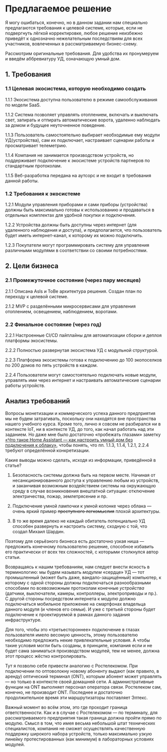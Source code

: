 # Предлагаемое решение

Я могу ошибаться, конечно, но в данном задании нам специально предлагаются требования к целевой системе, которые, если не подвергнуть лёгкой корректировке, любое решение неизбежно приведёт к однозначно нежелательным последствиям для всех участников, вовлеченных в рассматриваемую бизнес-схему.

Рассмотрим оригинальные требования. Для удобства их пронумеруем и введём аббревиатуру УД, означающую умный дом.

## 1. Требования

### 1.1 Целевая экосистема, которую необходимо создать

  1.1.1 Экосистема доступна пользователю в режиме самообслуживания по модели SaaS.

  1.1.2 Система позволяет управлять отоплением, включать и выключать свет, запирать и отпирать автоматические ворота, удаленно наблюдать за домом и будущее неуточненное поведение.

  1.1.3 Пользователь самостоятельно выбирает необходимые ему модули УД(устройства), сам их подключает, настраивает сценарии работы и просматривает телеметрию.

  1.1.4 Компания не занимается производством устройств, но поддерживает подключение к экосистеме устройств партнеров по стандартным протоколам.

  1.1.5 Веб-разработка передана на аутсорс и не входит в требования данной работы.

### 1.2 Требования к экосистеме

  1.2.1 Модули управления приборами и сами приборы (устройства) должны быть максимально готовы к использованию и продаваться в отдельных комплектах для удобной покупки и подключения.

  1.2.2 Устройства должны быть доступны через интернет (для удаленного наблюдения и доступа), и предполагается, что пользователь будет иметь интернет-канал, к которому их можно подключить.

  1.2.3 Покупатели могут программировать систему для управления различными модулями в соответствии со своими потребностями.

## 2. Цели бизнеса

### 2.1 Промежуточное состояние (через пару месяцев)

  2.1.1 Описана AsIs и ToBe архитектура решения. Создан план по переходу к целевой системе.

  2.1.2 MVP с разделёнными микросервисами для управления отоплением, освещением, наблюдением, воротами.

### 2.2 Финальное состояние (через год)

  2.2.1 Настроенные CI/CD пайплайны для автоматизации сборки и деплоя платформы экосистемы.

  2.2.2 Полностью развернутая экосистема УД с модульной структурой.

  2.2.3 Платформа экосистемы готова к подключению до 100 экопоселков по 200 домов по пять устройств в каждом.
  
  2.2.4 Пользователи могут самостоятельно подключать новые модули, управлять ими через интернет и настраивать автоматические сценарии работы устройств.

## Анализ требований

Вопросы монетизации и коммерческого успеха данного предприятия мы не будем затрагивать, поскольку они находятся вне пространства нашего учебного курса. Кроме того, лично я совсем не разбирался ни в контексте IoT, ни в контексте УД, до того, как начал работать над эти заданием. Но даже мне было достаточно «пробежать глазами» заметку [«Что такое Home Assistant — как настроить умный дом без подключения к облаку»](https://journal.tinkoff.ru/guide/local-smart-home/), чтобы понять, что пп. 1.1.3, 1.1.4, 1.2.1, 2.2.4 требуют определённой конкретизации.

Какие выводы можно сделать, исходя из информации, приведённой в статье?

1. Безопасность системы должна быть на первом месте. Начиная от несанкционированного доступа к управлению любым из устройств, и заканчивая возможным воздействием системы на окружающую среду в случае возникновения внештатной ситуации: отключение электричества, пожар, землетрясение и пр.

2. Подключение умной лампочки к умной колонке через облака — очень яркий пример ~~преступного легкомыслия~~ плохой архитектуры.

3. В то же время далеко не каждый обитатель потенциально УД способен развернуть и настроить систему, сходную с той, что создал Михаил Шардин.

Поэтому для серьёзного бизнеса есть достаточно узкая ниша — предложить конечному пользователю решение, способное избавить его практически от всех тех сложностей, с которыми столкнулся автор статьи.

Возвращаясь к нашим требованиям, нам следует внести ясность в терминологию: мы будем называть *модулем* «сердце» УД — тот промышленный (может быть даже, вандало-защищённый) компьютер, к которому с одной стороны должны подключаться разнообразными способами по всевозможным протоколам конечные *устройства* (датчики, выключатели, камеры, контроллеры, электроприводы и пр.). С другой стороны посредством интернета к *модулю* должно подключаться мобильное приложение на смартфонах владельца данного модуля (и членов его семьи). И уже с третьей стороны будет подключение к проектируемой в рамках данного задания инфраструктуре.

Для того, чтобы это «третьестороннее» подключение в глазах пользователя имело весомую ценность, этому пользователю необходимо предложить некие привлекательные условия. А чтобы такие условия могли быть созданы, в принципе, компания если и не будет сама заниматься производством модулей, тем не менее, должна этот процесс жёстко контролировать.

Тут я позволю себе привести аналогию с Ростелекомом. При подключении по оптоволокну новому абоненту выдают (как правило, в аренду) оптический терминал (ONT), которым абонент может управлять — но только в контексте своей домашней сети. А административные функции на ONT выполняет персонал оператора связи. Ростелеком сам, конечно, не производит ONT. Последнее и достаточно продолжительное время эти маршрутизаторы поставляет Элтекс.

Важный момент во всём этом, это где проходит граница ответственности. Как и в случае с Ростелекомом — по терминалу, для рассматриваемого предприятия такая граница должна пройти прямо по модулю. Смысл в том, что имея весьма небольшой штат технических специалистов, компания не сможет осуществлять качественную поддержку широкого набора устройств, только максимально узкую линейку протестированных (как минимум) в лабораторных условиях модулей.
